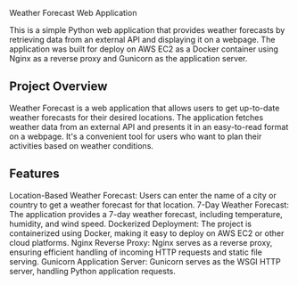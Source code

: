 Weather Forecast Web Application

This is a simple Python web application that provides weather forecasts by retrieving data from an external API and displaying it on a webpage. 
The application was built for deploy on AWS EC2 as a Docker container using Nginx as a reverse proxy and Gunicorn as the application server.


Project Overview
---------------------
Weather Forecast is a web application that allows users to get up-to-date weather forecasts for their desired locations. The application fetches weather data from an external API and presents it in an easy-to-read format on a webpage. 
It's a convenient tool for users who want to plan their activities based on weather conditions.

Features
---------------------
Location-Based Weather Forecast: Users can enter the name of a city or country to get a weather forecast for that location.
7-Day Weather Forecast: The application provides a 7-day weather forecast, including temperature, humidity, and wind speed.
Dockerized Deployment: The project is containerized using Docker, making it easy to deploy on AWS EC2 or other cloud platforms.
Nginx Reverse Proxy: Nginx serves as a reverse proxy, ensuring efficient handling of incoming HTTP requests and static file serving.
Gunicorn Application Server: Gunicorn serves as the WSGI HTTP server, handling Python application requests.
